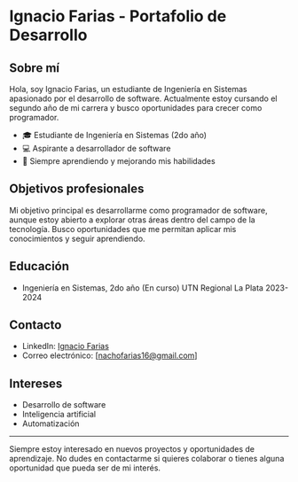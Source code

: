 # Ignacio Farias - Portafolio de Desarrollo

## Sobre mí
Hola, soy Ignacio Farias, un estudiante de Ingeniería en Sistemas apasionado por el desarrollo de software. Actualmente estoy cursando el segundo año de mi carrera y busco oportunidades para crecer como programador.

- 🎓 Estudiante de Ingeniería en Sistemas (2do año)
- 💻 Aspirante a desarrollador de software
- 🌱 Siempre aprendiendo y mejorando mis habilidades

## Objetivos profesionales
Mi objetivo principal es desarrollarme como programador de software, aunque estoy abierto a explorar otras áreas dentro del campo de la tecnología. Busco oportunidades que me permitan aplicar mis conocimientos y seguir aprendiendo.

## Educación
- Ingeniería en Sistemas, 2do año (En curso)
  UTN Regional La Plata
  2023-2024

## Contacto
- LinkedIn: [Ignacio Farias](https://www.linkedin.com/in/ignacio-farias-8808b3272/)
- Correo electrónico: [nachofarias16@gmail.com]

## Intereses
- Desarrollo de software
- Inteligencia artificial
- Automatización
  

---

Siempre estoy interesado en nuevos proyectos y oportunidades de aprendizaje. No dudes en contactarme si quieres colaborar o tienes alguna oportunidad que pueda ser de mi interés.

